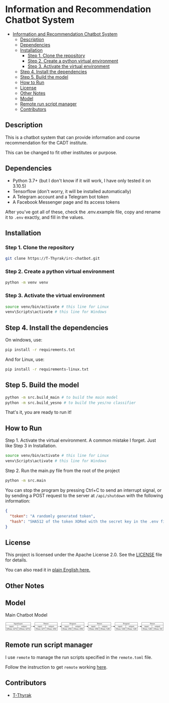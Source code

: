 # Information and Recommendation Chatbot System

- [Information and Recommendation Chatbot System](#information-and-recommendation-chatbot-system)
  - [Description](#description)
  - [Dependencies](#dependencies)
  - [Installation](#installation)
    - [Step 1. Clone the repository](#step-1-clone-the-repository)
    - [Step 2. Create a python virtual environment](#step-2-create-a-python-virtual-environment)
    - [Step 3. Activate the virtual environment](#step-3-activate-the-virtual-environment)
  - [Step 4. Install the dependencies](#step-4-install-the-dependencies)
  - [Step 5. Build the model](#step-5-build-the-model)
  - [How to Run](#how-to-run)
  - [License](#license)
  - [Other Notes](#other-notes)
  - [Model](#model)
  - [Remote run script manager](#remote-run-script-manager)
  - [Contributors](#contributors)

## Description

This is a chatbot system that can provide information and course recommendation for the CADT institute.

This can be changed to fit other institutes or purpose.

## Dependencies

- Python 3.7+ (but I don't know if it will work, I have only tested it on 3.10.5)
- Tensorflow (don't worry, it will be installed automatically)
- A Telegram account and a Telegram bot token
- A Facebook Messenger page and its access tokens

After you've got all of these, check the .env.example file, copy and rename it to `.env` exactly, and fill in the values.

## Installation

### Step 1. Clone the repository

```bash
git clone https://T-Thyrak/irc-chatbot.git
```

### Step 2. Create a python virtual environment

```bash
python -m venv venv
```

### Step 3. Activate the virtual environment

```bash
source venv/bin/activate # this line for Linux
venv\Scripts\activate # this line for Windows
```

## Step 4. Install the dependencies

On windows, use:

```bash
pip install -r requirements.txt
```

And for Linux, use:

```bash
pip install -r requirements-linux.txt
```

## Step 5. Build the model

```bash
python -m src.build_main # to build the main model
python -m src.build_yesno # to build the yes/no classifier
```

That's it, you are ready to run it!

## How to Run

Step 1. Activate the virtual environment. A common mistake I forget. Just like Step 3 in Installation.

```bash
source venv/bin/activate # this line for Linux
venv\Scripts\activate # this line for Windows
```

Step 2. Run the main.py file from the root of the project

```bash
python -m src.main
```

You can stop the program by pressing Ctrl+C to send an interrupt signal, or by sending a POST request to
the server at `/api/shutdown` with the following information:

```json
{
  "token": "A randomly generated token",
  "hash": "SHA512 of the token XORed with the secret key in the .env file"
}
```

## License

This project is licensed under the Apache License 2.0. See the [LICENSE](LICENSE) file for details.

You can also read it in [plain English here.](https://tldrlegal.com/license/apache-license-2.0-(apache-2.0))

## Other Notes

## Model

Main Chatbot Model

![Model](model.png)

## Remote run script manager

I use `remote` to manage the run scripts specified in the `remote.toml` file.

Follow the instruction to get `remote` working [here](https://github.com/kuroyuki-kaze/remote).

## Contributors

- [T-Thyrak](https://github.com/T-Thyrak)
